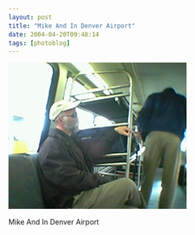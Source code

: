 ```yaml
---
layout: post
title: "Mike And In Denver Airport"
date: 2004-04-20T09:48:14
tags: [photoblog]
---
```


![Mike And In Denver Airport][1]

Mike And In Denver Airport

   [1]: /2004/04/20/12101844482_0.jpg
